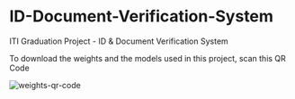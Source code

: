 # ID-Document-Verification-System
ITI Graduation Project - ID &amp; Document Verification System

To download the weights and the models used in this project, scan this QR Code

![weights-qr-code](https://github.com/Alaa-Sherif/ID-Document-Verification-System/assets/43891138/4a8a2c26-baad-4406-abc2-30d0d6611e92)
